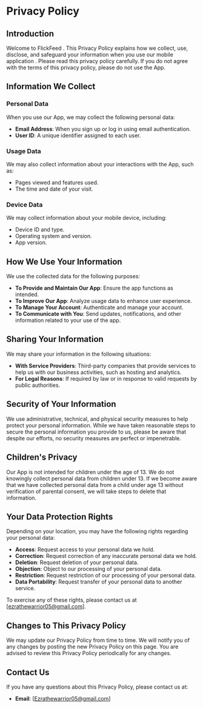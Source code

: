 # Privacy Policy

## Introduction

Welcome to FlickFeed . This Privacy Policy explains how we collect, use, disclose, and safeguard your information when you use our mobile application . Please read this privacy policy carefully. If you do not agree with the terms of this privacy policy, please do not use the App.

## Information We Collect

### Personal Data
When you use our App, we may collect the following personal data:

- **Email Address**: When you sign up or log in using email authentication.
- **User ID**: A unique identifier assigned to each user.

### Usage Data
We may also collect information about your interactions with the App, such as:

- Pages viewed and features used.
- The time and date of your visit.

### Device Data
We may collect information about your mobile device, including:

- Device ID and type.
- Operating system and version.
- App version.

## How We Use Your Information

We use the collected data for the following purposes:

- **To Provide and Maintain Our App**: Ensure the app functions as intended.
- **To Improve Our App**: Analyze usage data to enhance user experience.
- **To Manage Your Account**: Authenticate and manage your account.
- **To Communicate with You**: Send updates, notifications, and other information related to your use of the app.

## Sharing Your Information

We may share your information in the following situations:

- **With Service Providers**: Third-party companies that provide services to help us with our business activities, such as hosting and analytics.
- **For Legal Reasons**: If required by law or in response to valid requests by public authorities.

## Security of Your Information

We use administrative, technical, and physical security measures to help protect your personal information. While we have taken reasonable steps to secure the personal information you provide to us, please be aware that despite our efforts, no security measures are perfect or impenetrable.

## Children's Privacy

Our App is not intended for children under the age of 13. We do not knowingly collect personal data from children under 13. If we become aware that we have collected personal data from a child under age 13 without verification of parental consent, we will take steps to delete that information.

## Your Data Protection Rights

Depending on your location, you may have the following rights regarding your personal data:

- **Access**: Request access to your personal data we hold.
- **Correction**: Request correction of any inaccurate personal data we hold.
- **Deletion**: Request deletion of your personal data.
- **Objection**: Object to our processing of your personal data.
- **Restriction**: Request restriction of our processing of your personal data.
- **Data Portability**: Request transfer of your personal data to another service.

To exercise any of these rights, please contact us at [ezrathewarrior05@gmail.com].

## Changes to This Privacy Policy

We may update our Privacy Policy from time to time. We will notify you of any changes by posting the new Privacy Policy on this page. You are advised to review this Privacy Policy periodically for any changes.

## Contact Us

If you have any questions about this Privacy Policy, please contact us at:

- **Email**: [Ezrathewarrior05@gmail.com]

